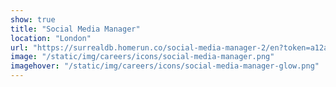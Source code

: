 ```yaml
---
show: true
title: "Social Media Manager"
location: "London"
url: "https://surrealdb.homerun.co/social-media-manager-2/en?token=a12a3dbe60d432293ad6bc2ddfaa6f38"
image: "/static/img/careers/icons/social-media-manager.png"
imagehover: "/static/img/careers/icons/social-media-manager-glow.png"
---
```

